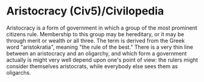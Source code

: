 # Aristocracy (Civ5)/Civilopedia

Aristocracy is a form of government in which a group of the most prominent citizens rule. Membership to this group may be hereditary, or it may be through merit or wealth or all three. The term is derived from the Greek word "aristokratia", meaning "the rule of the best." There is a very thin line between an aristocracy and an oligarchy, and which form a government actually is might very well depend upon one's point of view: the rulers might consider themselves aristocrats, while everybody else sees them as oligarchs.